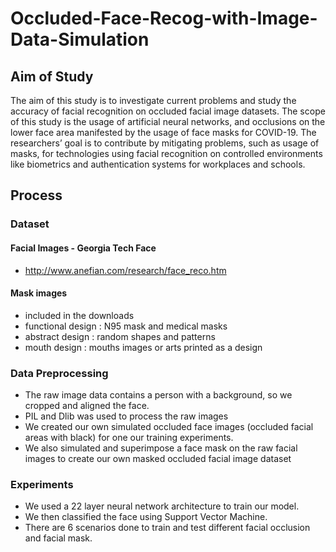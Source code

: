 # Occluded-Face-Recog-with-Image-Data-Simulation
## Aim of Study
The aim of this study is to investigate current problems and study the accuracy of facial recognition on occluded facial image datasets. The scope of this study is the usage of artificial neural networks, and occlusions on the lower face area manifested by the usage of face masks for COVID-19. The researchers’ goal is to contribute by mitigating problems, such as usage of masks, for technologies using facial recognition on controlled environments like biometrics and authentication systems for workplaces and schools.

## Process
### Dataset
#### Facial Images - Georgia Tech Face
- http://www.anefian.com/research/face_reco.htm

#### Mask images
- included in the downloads
- functional design : N95 mask and medical masks
- abstract design : random shapes and patterns
- mouth design : mouths images or arts printed as a design

### Data Preprocessing
- The raw image data contains a person with a background, so we cropped and aligned the face.
- PIL and Dlib was used to process the raw images
- We created our own simulated occluded face images (occluded facial areas with black) for one our training experiments.
- We also simulated and superimpose a face mask on the raw facial images to create our own masked occluded facial image dataset

### Experiments
- We used a 22 layer neural network architecture to train our model. 
- We then classified the face using Support Vector Machine.
- There are 6 scenarios done to train and test different facial occlusion and facial mask.




